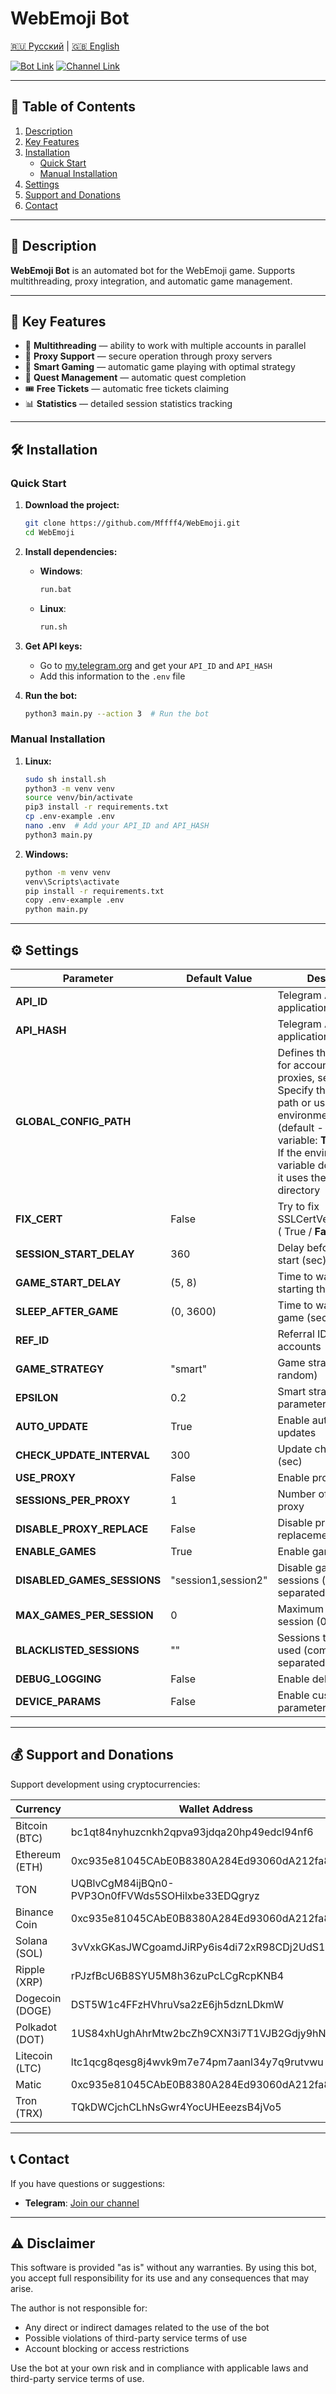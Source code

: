 # WebEmoji Bot

[🇷🇺 Русский](README-RU.md) | [🇬🇧 English](README.md)

[![Bot Link](https://img.shields.io/badge/Telegram_Bot-Link-blue?style=for-the-badge&logo=Telegram&logoColor=white)](https://t.me/webemoji_bot/play?startapp=228618799)
[![Channel Link](https://img.shields.io/badge/Telegram_Channel-Link-blue?style=for-the-badge&logo=Telegram&logoColor=white)](https://t.me/+x8gutImPtaQyN2Ey)

---

## 📑 Table of Contents
1. [Description](#description)
2. [Key Features](#key-features)
3. [Installation](#installation)
   - [Quick Start](#quick-start)
   - [Manual Installation](#manual-installation)
4. [Settings](#settings)
5. [Support and Donations](#support-and-donations)
6. [Contact](#contact)

---

## 📜 Description
**WebEmoji Bot** is an automated bot for the WebEmoji game. Supports multithreading, proxy integration, and automatic game management.

---

## 🌟 Key Features
- 🔄 **Multithreading** — ability to work with multiple accounts in parallel
- 🔐 **Proxy Support** — secure operation through proxy servers
- 🎯 **Smart Gaming** — automatic game playing with optimal strategy
- 🎯 **Quest Management** — automatic quest completion
- 🎟️ **Free Tickets** — automatic free tickets claiming
- 📊 **Statistics** — detailed session statistics tracking

---

## 🛠️ Installation

### Quick Start
1. **Download the project:**
   ```bash
   git clone https://github.com/Mffff4/WebEmoji.git
   cd WebEmoji
   ```

2. **Install dependencies:**
   - **Windows**:
     ```bash
     run.bat
     ```
   - **Linux**:
     ```bash
     run.sh
     ```

3. **Get API keys:**
   - Go to [my.telegram.org](https://my.telegram.org) and get your `API_ID` and `API_HASH`
   - Add this information to the `.env` file

4. **Run the bot:**
   ```bash
   python3 main.py --action 3  # Run the bot
   ```

### Manual Installation
1. **Linux:**
   ```bash
   sudo sh install.sh
   python3 -m venv venv
   source venv/bin/activate
   pip3 install -r requirements.txt
   cp .env-example .env
   nano .env  # Add your API_ID and API_HASH
   python3 main.py
   ```

2. **Windows:**
   ```bash
   python -m venv venv
   venv\Scripts\activate
   pip install -r requirements.txt
   copy .env-example .env
   python main.py
   ```

---

## ⚙️ Settings


| Parameter                  | Default Value         | Description                                                 |
|---------------------------|----------------------|---------------------------------------------------------------|
| **API_ID**                |                      | Telegram API application ID                                   |
| **API_HASH**              |                      | Telegram API application hash                                 |
|   **GLOBAL_CONFIG_PATH**    |                      | Defines the global path for accounts_config, proxies, sessions. <br/>Specify the absolute path or use the environment variable (default - environment variable: **TG_FARM**)<br/> If the environment variable does not exist, it uses the script directory |
|        **FIX_CERT**         | False                | Try to fix SSLCertVerificationError ( True / **False** ) |
| **SESSION_START_DELAY**   | 360                  | Delay before session start (sec)                             |
| **GAME_START_DELAY**      | (5, 8)                | Time to wait before starting the game (sec)
| **SLEEP_AFTER_GAME**      | (0, 3600)             | Time to wait after the game (sec)
| **REF_ID**                |                      | Referral ID for new accounts                                 |
| **GAME_STRATEGY**         | "smart"                | Game strategy (smart / random)                            |
| **EPSILON**               | 0.2                  | Smart strategy parameter                                    |
| **AUTO_UPDATE**           | True                 | Enable automatic updates                                   |
| **CHECK_UPDATE_INTERVAL** | 300                  | Update check interval (sec)                         |
| **USE_PROXY**             | False                 | Enable proxy usage                                           |
| **SESSIONS_PER_PROXY**    | 1                    | Number of sessions per proxy                                 |
| **DISABLE_PROXY_REPLACE** | False                | Disable proxy replacement on failure                         |
| **ENABLE_GAMES**          | True                 | Enable game playing                                          |
| **DISABLED_GAMES_SESSIONS** | "session1,session2"   | Disable games in sessions (comma separated)                    |
| **MAX_GAMES_PER_SESSION** | 0                    | Maximum games per session (0 = unlimited)                    |
| **BLACKLISTED_SESSIONS** | ""                   | Sessions that will not be used (comma separated)             |
| **DEBUG_LOGGING**         | False                | Enable debug logging                                         |
| **DEVICE_PARAMS**         | False                | Enable custom device parameters                              |


---

## 💰 Support and Donations

Support development using cryptocurrencies:

| Currency              | Wallet Address                                                                     |
|----------------------|------------------------------------------------------------------------------------|
| Bitcoin (BTC)        |bc1qt84nyhuzcnkh2qpva93jdqa20hp49edcl94nf6| 
| Ethereum (ETH)       |0xc935e81045CAbE0B8380A284Ed93060dA212fa83| 
| TON                  |UQBlvCgM84ijBQn0-PVP3On0fFVWds5SOHilxbe33EDQgryz|
| Binance Coin         |0xc935e81045CAbE0B8380A284Ed93060dA212fa83| 
| Solana (SOL)         |3vVxkGKasJWCgoamdJiRPy6is4di72xR98CDj2UdS1BE| 
| Ripple (XRP)         |rPJzfBcU6B8SYU5M8h36zuPcLCgRcpKNB4| 
| Dogecoin (DOGE)      |DST5W1c4FFzHVhruVsa2zE6jh5dznLDkmW| 
| Polkadot (DOT)       |1US84xhUghAhrMtw2bcZh9CXN3i7T1VJB2Gdjy9hNjR3K71| 
| Litecoin (LTC)       |ltc1qcg8qesg8j4wvk9m7e74pm7aanl34y7q9rutvwu| 
| Matic                |0xc935e81045CAbE0B8380A284Ed93060dA212fa83| 
| Tron (TRX)           |TQkDWCjchCLhNsGwr4YocUHEeezsB4jVo5| 

---

## 📞 Contact

If you have questions or suggestions:
- **Telegram**: [Join our channel](https://t.me/+x8gutImPtaQyN2Ey)

---

## ⚠️ Disclaimer

This software is provided "as is" without any warranties. By using this bot, you accept full responsibility for its use and any consequences that may arise.

The author is not responsible for:
- Any direct or indirect damages related to the use of the bot
- Possible violations of third-party service terms of use
- Account blocking or access restrictions

Use the bot at your own risk and in compliance with applicable laws and third-party service terms of use.

